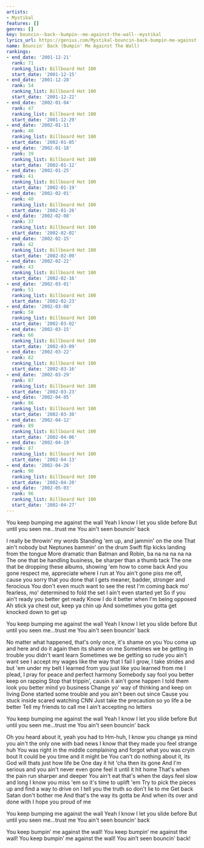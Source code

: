 ```yaml
---
artists:
- Mystikal
features: []
genres: []
key: bouncin--back--bumpin--me-against-the-wall--mystikal
lyrics_url: https://genius.com/Mystikal-bouncin-back-bumpin-me-against-the-wall-lyrics
name: Bouncin' Back (Bumpin' Me Against The Wall)
rankings:
- end_date: '2001-12-21'
  rank: 71
  ranking_list: Billboard Hot 100
  start_date: '2001-12-15'
- end_date: '2001-12-28'
  rank: 54
  ranking_list: Billboard Hot 100
  start_date: '2001-12-22'
- end_date: '2002-01-04'
  rank: 47
  ranking_list: Billboard Hot 100
  start_date: '2001-12-29'
- end_date: '2002-01-11'
  rank: 40
  ranking_list: Billboard Hot 100
  start_date: '2002-01-05'
- end_date: '2002-01-18'
  rank: 39
  ranking_list: Billboard Hot 100
  start_date: '2002-01-12'
- end_date: '2002-01-25'
  rank: 41
  ranking_list: Billboard Hot 100
  start_date: '2002-01-19'
- end_date: '2002-02-01'
  rank: 40
  ranking_list: Billboard Hot 100
  start_date: '2002-01-26'
- end_date: '2002-02-08'
  rank: 37
  ranking_list: Billboard Hot 100
  start_date: '2002-02-02'
- end_date: '2002-02-15'
  rank: 42
  ranking_list: Billboard Hot 100
  start_date: '2002-02-09'
- end_date: '2002-02-22'
  rank: 43
  ranking_list: Billboard Hot 100
  start_date: '2002-02-16'
- end_date: '2002-03-01'
  rank: 51
  ranking_list: Billboard Hot 100
  start_date: '2002-02-23'
- end_date: '2002-03-08'
  rank: 58
  ranking_list: Billboard Hot 100
  start_date: '2002-03-02'
- end_date: '2002-03-15'
  rank: 66
  ranking_list: Billboard Hot 100
  start_date: '2002-03-09'
- end_date: '2002-03-22'
  rank: 82
  ranking_list: Billboard Hot 100
  start_date: '2002-03-16'
- end_date: '2002-03-29'
  rank: 87
  ranking_list: Billboard Hot 100
  start_date: '2002-03-23'
- end_date: '2002-04-05'
  rank: 86
  ranking_list: Billboard Hot 100
  start_date: '2002-03-30'
- end_date: '2002-04-12'
  rank: 89
  ranking_list: Billboard Hot 100
  start_date: '2002-04-06'
- end_date: '2002-04-19'
  rank: 87
  ranking_list: Billboard Hot 100
  start_date: '2002-04-13'
- end_date: '2002-04-26'
  rank: 90
  ranking_list: Billboard Hot 100
  start_date: '2002-04-20'
- end_date: '2002-05-03'
  rank: 96
  ranking_list: Billboard Hot 100
  start_date: '2002-04-27'
---
```

You keep bumping me against the wall
Yeah I know I let you slide before
But until you seen me...trust me
You ain't seen bouncin' back


I really be throwin' my words
Standing 'em up, and jammin' on the one
That ain't nobody but Neptunes bammin' on the drum
Swift flip kicks landing from the tongue
More dramatic than Batman and Robin, ba na na na na na
The one that be handling business, be sharper than a thumb tack
The one that be dropping these albums, showing 'em how to come back
And you gone respect me, appreciate where I run at
You ain't gone piss me off, cause you sorry that you done that
I gets meaner, badder, stronger and ferocious
You don't even much want to see the rest
I'm coming back mo' fearless, mo' determined to fold the set
I ain't even started yet
So if you ain't ready you better get ready
Know I do it better when I'm being opposed
Ah stick ya chest out, keep ya chin up
And sometimes you gotta get knocked down to get up


You keep bumping me against the wall
Yeah I know I let you slide before
But until you seen me...trust me
You ain't seen bouncin' back


No matter what happened, that's only once, it's shame on you
You come up and here and do it again then its shame on me
Sometimes we be getting in trouble you didn't want learn
Sometimes we be getting so rude you ain't want see
I accept my wages like the way that I fail
I grow, I take strides and but 'em under my belt
I learned from you just like you learned from me
I plead, I pray for peace and perfect harmony
Somebody say fool you better keep on rapping
Stop that trippin', causin it ain't gone happen
I told them look you better mind yo business
Change yo' way of thinking and keep on living
Done started some trouble and you ain't been out since
Cause you stuck inside scared watching CNN
Just take the precaution so yo life a be better
Tell my friends to call me I ain't accepting no letters


You keep bumping me against the wall
Yeah I know I let you slide before
But until you seen me...trust me
You ain't seen bouncin' back


Oh you heard about it, yeah you had to
Hm-huh, I know you change ya mind you ain't the only one with bad news
I know that they made you feel strange huh
You was right in the middle complaining and forgot what you was cryin bout
It could be you time and it might be
You can't do nothing about it, its God will thats just how life be
One day it hit 'cha then its gone
And I'm serious and you ain't never even gone feel it until it hit home
That's when the pain run sharper and deeper
You ain't eat that's when the days feel slow and long
I know you miss 'em so it's time to uplift 'em
Try to pick the pieces up and find a way to drive on
I tell you the truth so don't lie to me
Get back Satan don't bother me
And that's the way its gotta be
And when its over and done with I hope you proud of me


You keep bumping me against the wall
Yeah I know I let you slide before
But until you seen me...trust me
You ain't seen bouncin' back


You keep bumpin’ me against the wall!
You keep bumpin’ me against the wall!
You keep bumpin’ me against the wall!
You ain’t seen bouncin' back!
